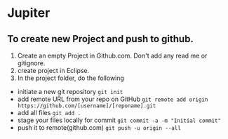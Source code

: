 # Jupiter
## To create new Project and push to github.

1. Create an empty Project in Github.com. Don't add any read me or gitignore.
2. create project in Eclipse.
3. In the project folder, do the following
 * initiate a new git repository `git init`
 * add remote URL from your repo on GitHub `git remote add origin https://github.com/[username]/[reponame].git`
 * add all files `git add .`
 * stage your files locally for commit `git commit -a -m "Initial commit"`
 * push it to remote(github.com) `git push -u origin --all`


